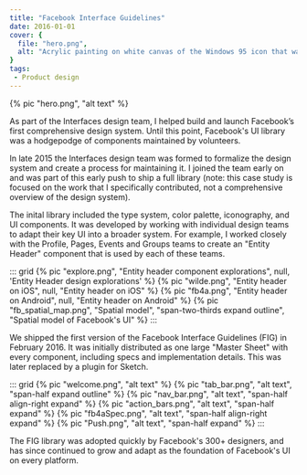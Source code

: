 ```yaml
---
title: "Facebook Interface Guidelines"
date: 2016-01-01
cover: {
  file: "hero.png",
  alt: "Acrylic painting on white canvas of the Windows 95 icon that was displayed when a file was not found"
}
tags:
 - Product design
---
```

{% pic "hero.png", "alt text" %}

As part of the Interfaces design team, I helped build and launch Facebook’s first comprehensive design system. Until this point, Facebook's UI library was a hodgepodge of components maintained by volunteers.

In late 2015 the Interfaces design team was formed to formalize the design system and create a process for maintaining it. I joined the team early on and was part of this early push to ship a full library (note: this case study is focused on the work that I specifically contributed, not a comprehensive overview of the design system).

The inital library included the type system, color palette, iconography, and UI components. It was developed by working with individual design teams to adapt their key UI into a broader system. For example, I worked closely with the Profile, Pages, Events and Groups teams to create an "Entity Header" component that is used by each of these teams.

::: grid
{% pic "explore.png", "Entity header component explorations", null, 'Entity Header design explorations' %}
{% pic "wilde.png", "Entity header on iOS", null, "Entity header on iOS" %}
{% pic "fb4a.png", "Entity header on Android", null, "Entity header on Android" %}
{% pic "fb_spatial_map.png", "Spatial model", "span-two-thirds expand outline", "Spatial model of Facebook's UI" %}
:::

We shipped the first version of the Facebook Interface Guidelines (FIG) in February 2016. It was initially distributed as one large "Master Sheet" with every component, including specs and implementation details. This was later replaced by a plugin for Sketch.

::: grid
{% pic "welcome.png", "alt text" %}
{% pic "tab_bar.png", "alt text", "span-half expand outline" %}
{% pic "nav_bar.png", "alt text", "span-half align-right expand" %}
{% pic "action_bars.png", "alt text", "span-half expand" %}
{% pic "fb4aSpec.png", "alt text", "span-half align-right expand" %}
{% pic "Push.png", "alt text", "span-half expand" %}
:::

The FIG library was adopted quickly by Facebook's 300+ designers, and has since continued to grow and adapt as the foundation of Facebook's UI on every platform.